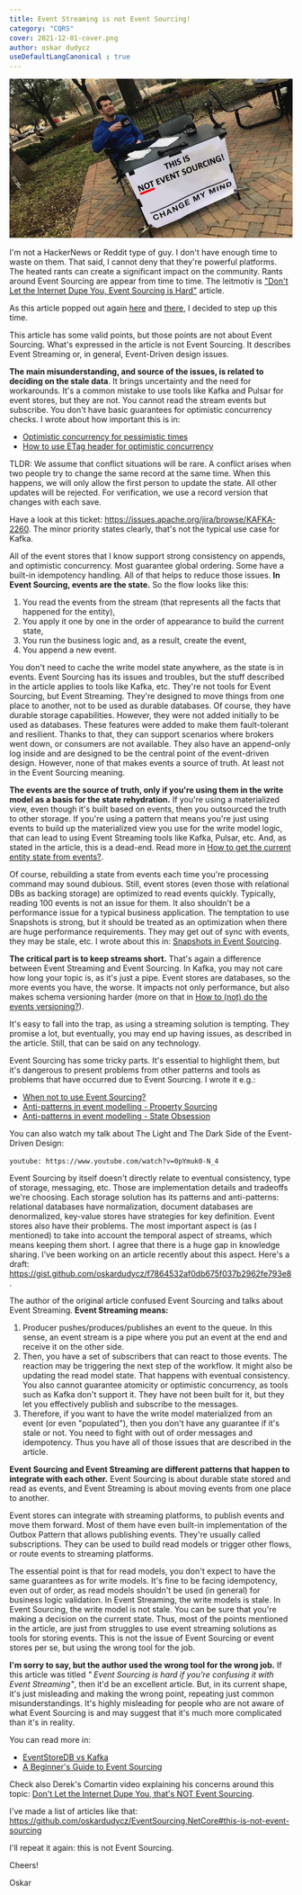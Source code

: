 ```yaml
---
title: Event Streaming is not Event Sourcing!
category: "CQRS"
cover: 2021-12-01-cover.png
author: oskar dudycz
useDefaultLangCanonical : true
---
```


![cover](2021-12-01-cover.png)

I'm not a HackerNews or Reddit type of guy. I don't have enough time to waste on them. That said, I cannot deny that they're powerful platforms. The heated rants can create a significant impact on the community. Rants around Event Sourcing are appear from time to time. The leitmotiv is ["Don't Let the Internet Dupe You, Event Sourcing is Hard"](https://chriskiehl.com/article/event-sourcing-is-hard) article. 
 
As this article popped out again [here](https://news.ycombinator.com/item?id=29390483) and [there](https://www.reddit.com/r/programming/comments/r5p8qj/dont_let_the_internet_dupe_you_event_sourcing_is/), I decided to step up this time.
 
This article has some valid points, but those points are not about Event Sourcing. What's expressed in the article is not Event Sourcing. It describes Event Streaming or, in general, Event-Driven design issues. 
 
**The main misunderstanding, and source of the issues, is related to deciding on the stale data**. It brings uncertainty and the need for workarounds. It's a common mistake to use tools like Kafka and Pulsar for event stores, but they are not. You cannot read the stream events but subscribe. You don't have basic guarantees for optimistic concurrency checks. I wrote about how important this is in:
- [Optimistic concurrency for pessimistic times](/pl/optimistic_concurrency_for_pessimistic_times/)
- [How to use ETag header for optimistic concurrency](/pl/how_to_use_etag_header_for_optimistic_concurrency/)
 
TLDR: We assume that conflict situations will be rare. A conflict arises when two people try to change the same record at the same time. When this happens, we will only allow the first person to update the state. All other updates will be rejected. For verification, we use a record version that changes with each save.
 
Have a look at this ticket: https://issues.apache.org/jira/browse/KAFKA-2260. The minor priority states clearly, that's not the typical use case for Kafka.
 
All of the event stores that I know support strong consistency on appends, and optimistic concurrency. Most guarantee global ordering. Some have a built-in idempotency handling. All of that helps to reduce those issues. **In Event Sourcing, events are the state.** So the flow looks like this: 
1. You read the events from the stream (that represents all the facts that happened for the entity),
2. You apply it one by one in the order of appearance to build the current state,
3. You run the business logic and, as a result, create the event,
4. You append a new event.

You don't need to cache the write model state anywhere, as the state is in events. Event Sourcing has its issues and troubles, but the stuff described in the article applies to tools like Kafka, etc. They're not tools for Event Sourcing, but Event Streaming. They're designed to move things from one place to another, not to be used as durable databases. Of course, they have durable storage capabilities. However, they were not added initially to be used as databases. These features were added to make them fault-tolerant and resilient. Thanks to that, they can support scenarios where brokers went down, or consumers are not available. They also have an append-only log inside and are designed to be the central point of the event-driven design. However, none of that makes events a source of truth. At least not in the Event Sourcing meaning.

**The events are the source of truth, only if you're using them in the write model as a basis for the state rehydration.** If you're using a materialized view, even though it's built based on events, then you outsourced the truth to other storage. If you're using a pattern that means you're just using events to build up the materialized view you use for the write model logic, that can lead to using Event Streaming tools like Kafka, Pulsar, etc. And, as stated in the article, this is a dead-end. Read more in [How to get the current entity state from events?](/pl/how_to_get_the_current_entity_state_in_event_sourcing/).

Of course, rebuilding a state from events each time you're processing command may sound dubious. Still, event stores (even those with relational DBs as backing storage) are optimized to read events quickly. Typically, reading 100 events is not an issue for them. It also shouldn't be a performance issue for a typical business application. The temptation to use Snapshots is strong, but it should be treated as an optimization when there are huge performance requirements. They may get out of sync with events, they may be stale, etc. I wrote about this in: [Snapshots in Event Sourcing](https://www.eventstore.com/blog/snapshots-in-event-sourcing). 

**The critical part is to keep streams short.** That's again a difference between Event Streaming and Event Sourcing. In Kafka, you may not care how long your topic is, as it's just a pipe. Event stores are databases, so the more events you have, the worse. It impacts not only performance, but also makes schema versioning harder (more on that in [How to (not) do the events versioning?](/pl/how_to_do_event_versioning/)).

It's easy to fall into the trap, as using a streaming solution is tempting. They promise a lot, but eventually, you may end up having issues, as described in the article. Still, that can be said on any technology. 

Event Sourcing has some tricky parts. It's essential to highlight them, but it's dangerous to present problems from other patterns and tools as problems that have occurred due to Event Sourcing. I wrote it e.g.:
- [When not to use Event Sourcing?](/pl/when_not_to_use_event_sourcing/)
- [Anti-patterns in event modelling - Property Sourcing](/pl/property-sourcing/)
- [Anti-patterns in event modelling - State Obsession](/pl/state-obsession/)

You can also watch my talk about The Light and The Dark Side of the Event-Driven Design:

`youtube: https://www.youtube.com/watch?v=0pYmuk0-N_4`

Event Sourcing by itself doesn't directly relate to eventual consistency, type of storage, messaging, etc. Those are implementation details and tradeoffs we're choosing. Each storage solution has its patterns and anti-patterns: relational databases have normalization, document databases are denormalized, key-value stores have strategies for key definition. Event stores also have their problems. The most important aspect is (as I mentioned) to take into account the temporal aspect of streams, which means keeping them short. I agree that there is a huge gap in knowledge sharing. I've been working on an article recently about this aspect. Here's a draft: https://gist.github.com/oskardudycz/f7864532af0db675f037b2962fe793e8.

The author of the original article confused Event Sourcing and talks about Event Streaming. **Event Streaming means:**
1. Producer pushes/produces/publishes an event to the queue. In this sense, an event stream is a pipe where you put an event at the end and receive it on the other side.
2. Then, you have a set of subscribers that can react to those events. The reaction may be triggering the next step of the workflow. It might also be updating the read model state. That happens with eventual consistency. You also cannot guarantee atomicity or optimistic concurrency, as tools such as Kafka don't support it. They have not been built for it, but they let you effectively publish and subscribe to the messages.
3. Therefore, if you want to have the write model materialized from an event (or even "populated"), then you don't have any guarantee if it's stale or not. You need to fight with out of order messages and idempotency. Thus you have all of those issues that are described in the article.

**Event Sourcing and Event Streaming are different patterns that happen to integrate with each other.** Event Sourcing is about durable state stored and read as events, and Event Streaming is about moving events from one place to another.

Event stores can integrate with streaming platforms, to publish events and move them forward. Most of them have even built-in implementation of the Outbox Pattern that allows publishing events. They're usually called subscriptions. They can be used to build read models or trigger other flows, or route events to streaming platforms.

The essential point is that for read models, you don't expect to have the same guarantees as for write models. It's fine to be facing idempotency, even out of order, as read models shouldn't be used (in general) for business logic validation. In Event Streaming, the write  models is stale. In Event Sourcing, the write model is not stale. You can be sure that you're making a decision on the current state. Thus, most of the points mentioned in the article, are just from struggles to use event streaming solutions as tools for storing events. This is not the issue of Event Sourcing or event stores per se, but using the wrong tool for the job.

**I'm sorry to say, but the author used the wrong tool for the wrong job.** If this article was titled _" Event Sourcing is hard if you're confusing it with Event Streaming"_, then it'd be an excellent article. But, in its current shape, it's just misleading and making the wrong point, repeating just common misunderstandings. It's highly misleading for people who are not aware of what Event Sourcing is and may suggest that it's much more complicated than it's in reality.

You can read more in:
- [EventStoreDB vs Kafka](https://domaincentric.net/blog/eventstoredb-vs-kafka)
- [A Beginner's Guide to Event Sourcing](https://www.eventstore.com/event-sourcing)

Check also Derek's Comartin video explaining his concerns around this topic: [Don't Let the Internet Dupe You, that's NOT Event Sourcing](https://www.youtube.com/watch?v=Y7ca1--EKsg).

I've made a list of articles like that: https://github.com/oskardudycz/EventSourcing.NetCore#this-is-not-event-sourcing

I'll repeat it again: this is not Event Sourcing.

Cheers!

Oskar